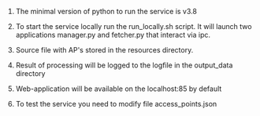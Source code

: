 1. The minimal version of python to run the service is v3.8

2. To start the service locally run the run_locally.sh script. 
   It will launch two applications manager.py and fetcher.py that interact via ipc.
   
3. Source file with AP's stored in the resources directory.

4. Result of processing will be logged to the logfile in the output_data directory

5. Web-application will be available on the localhost:85 by default

6. To test the service you need to modify file access_points.json
